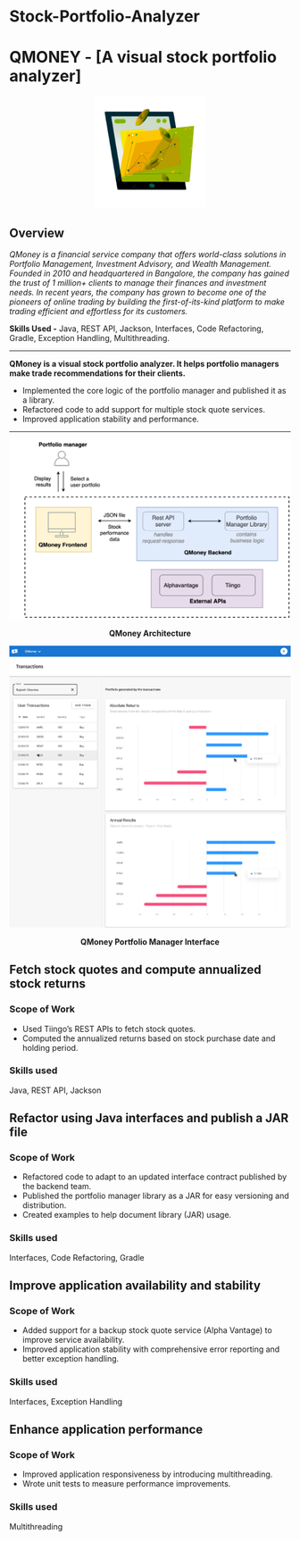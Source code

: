 # Stock-Portfolio-Analyzer
# QMONEY - [A visual stock portfolio analyzer]
<p align="center"> 
<img width="200" height="200" src="https://raw.githubusercontent.com/axitchandora/Personal-Stuff/main/Images/qmoney.png">

## Overview

*QMoney is a financial service company that offers world-class solutions in Portfolio Management, Investment Advisory, and Wealth Management. Founded in 2010 and headquartered in Bangalore, the company has gained the trust of 1 million+ clients to manage their finances and investment needs. In recent years, the company has grown to become one of the pioneers of online trading by building the first-of-its-kind platform to make trading efficient and effortless for its customers.*

**Skills Used -** Java, REST API, Jackson, Interfaces, Code Refactoring, Gradle, Exception Handling, Multithreading.

---
**QMoney is a visual stock portfolio analyzer. It helps portfolio managers make trade recommendations for their clients.**
-   Implemented the core logic of the portfolio manager and published it as a library.    
-   Refactored code to add support for multiple stock quote services.    
-   Improved application stability and performance.    
---
![QMoney Architecture](https://github.com/axitchandora/Personal-Stuff/blob/main/Images/ME_QMONEY_V2_MODULE_ME_QMONEY_V2_MODULE_JSON_PARSING_1633318898_image_1.png)

<p align="center"> <b>QMoney Architecture</b> </p>

![QMoney Portfolio Manager Interface](https://github.com/axitchandora/Personal-Stuff/blob/main/Images/ME_ME_QMONEY_MODULE_PROJECT_REPORT_image_1.png)
<p align="center"> <b>QMoney Portfolio Manager Interface</b> </p>

## Fetch stock quotes and compute annualized stock returns

### Scope of Work

-   Used Tiingo’s REST APIs to fetch stock quotes.
-   Computed the annualized returns based on stock purchase date and holding period.

### Skills used

Java, REST API, Jackson

## Refactor using Java interfaces and publish a JAR file

### Scope of Work

-   Refactored code to adapt to an updated interface contract published by the backend team.
-   Published the portfolio manager library as a JAR for easy versioning and distribution.
-   Created examples to help document library (JAR) usage.

### Skills used

Interfaces, Code Refactoring, Gradle

## Improve application availability and stability

### Scope of Work

-   Added support for a backup stock quote service (Alpha Vantage) to improve service availability.
-   Improved application stability with comprehensive error reporting and better exception handling.

### Skills used

Interfaces, Exception Handling

## Enhance application performance

### Scope of Work

-   Improved application responsiveness by introducing multithreading.
-   Wrote unit tests to measure performance improvements.

### Skills used

Multithreading
